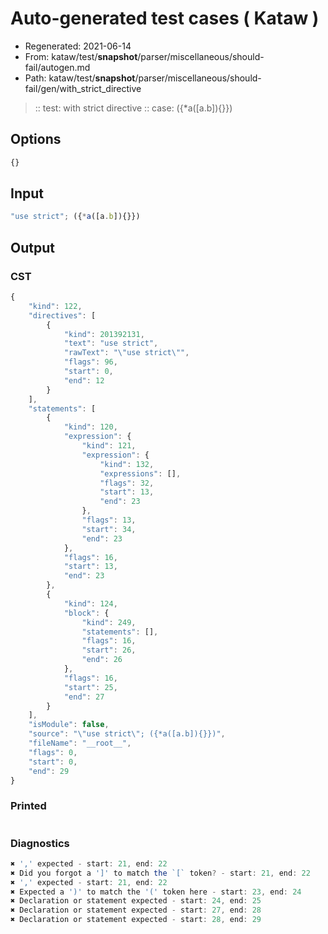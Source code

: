 # Auto-generated test cases ( Kataw )
- Regenerated: 2021-06-14
- From: kataw/test/__snapshot__/parser/miscellaneous/should-fail/autogen.md
- Path: kataw/test/__snapshot__/parser/miscellaneous/should-fail/gen/with_strict_directive
> :: test: with strict directive
> :: case: ({*a([a.b]){}})
## Options

`````js
{}
`````
## Input

`````js
"use strict"; ({*a([a.b]){}})
`````
## Output

### CST

```javascript
{
    "kind": 122,
    "directives": [
        {
            "kind": 201392131,
            "text": "use strict",
            "rawText": "\"use strict\"",
            "flags": 96,
            "start": 0,
            "end": 12
        }
    ],
    "statements": [
        {
            "kind": 120,
            "expression": {
                "kind": 121,
                "expression": {
                    "kind": 132,
                    "expressions": [],
                    "flags": 32,
                    "start": 13,
                    "end": 23
                },
                "flags": 13,
                "start": 34,
                "end": 23
            },
            "flags": 16,
            "start": 13,
            "end": 23
        },
        {
            "kind": 124,
            "block": {
                "kind": 249,
                "statements": [],
                "flags": 16,
                "start": 26,
                "end": 26
            },
            "flags": 16,
            "start": 25,
            "end": 27
        }
    ],
    "isModule": false,
    "source": "\"use strict\"; ({*a([a.b]){}})",
    "fileName": "__root__",
    "flags": 0,
    "start": 0,
    "end": 29
}
```

### Printed

```javascript

```

### Diagnostics

```javascript
✖ ',' expected - start: 21, end: 22
✖ Did you forgot a ']' to match the `[` token? - start: 21, end: 22
✖ ',' expected - start: 21, end: 22
✖ Expected a ')' to match the '(' token here - start: 23, end: 24
✖ Declaration or statement expected - start: 24, end: 25
✖ Declaration or statement expected - start: 27, end: 28
✖ Declaration or statement expected - start: 28, end: 29

```


